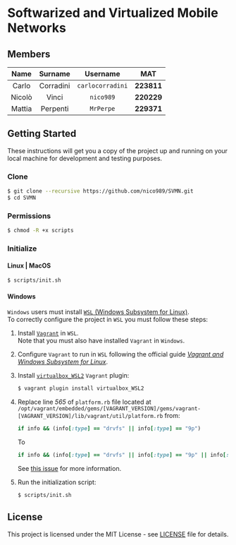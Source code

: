 # Softwarized and Virtualized Mobile Networks

## Members

|  Name  |  Surname  |     Username     |    MAT     |
| :----: | :-------: | :--------------: | :--------: |
| Carlo  | Corradini | `carlocorradini` | **223811** |
| Nicolò |   Vinci   |    `nico989`     | **220229** |
| Mattia | Perpenti  |    `MrPerpe`     | **229371** |

## Getting Started

These instructions will get you a copy of the project up and running on your local machine for development and testing purposes.

### Clone

```bash
$ git clone --recursive https://github.com/nico989/SVMN.git
$ cd SVMN
```

### Permissions

```bash
$ chmod -R +x scripts
```

### Initialize

#### Linux | MacOS

```bash
$ scripts/init.sh
```

#### Windows

`Windows` users must install [`WSL` (Windows Subsystem for Linux)](https://docs.microsoft.com/windows/wsl/install).<br/>
To correctly configure the project in `WSL` you must follow these steps:

1. Install [`Vagrant`](https://www.vagrantup.com/downloads) in `WSL`.<br/>
   Note that you must also have installed `Vagrant` in `Windows`.

2. Configure `Vagrant` to run in `WSL` following the official guide [_Vagrant and Windows Subsystem for Linux_](https://www.vagrantup.com/docs/other/wsl).

3. Install [`virtualbox_WSL2`](https://github.com/Karandash8/virtualbox_WSL2) `Vagrant` plugin:

   ```bash
   $ vagrant plugin install virtualbox_WSL2
   ```

4. Replace line _565_ of `platform.rb` file located at `/opt/vagrant/embedded/gems/[VAGRANT_VERSION]/gems/vagrant-[VAGRANT_VERSION]/lib/vagrant/util/platform.rb` from:

   ```ruby
   if info && (info[:type] == "drvfs" || info[:type] == "9p")
   ```

   To

   ```ruby
   if info && (info[:type] == "drvfs" || info[:type] == "9p" || info[:type] == "ext4")
   ```

   See [this issue](https://github.com/hashicorp/vagrant/issues/11623) for more information.

5. Run the initialization script:
   ```bash
   $ scripts/init.sh
   ```

## License

This project is licensed under the MIT License - see [LICENSE](LICENSE) file for details.
